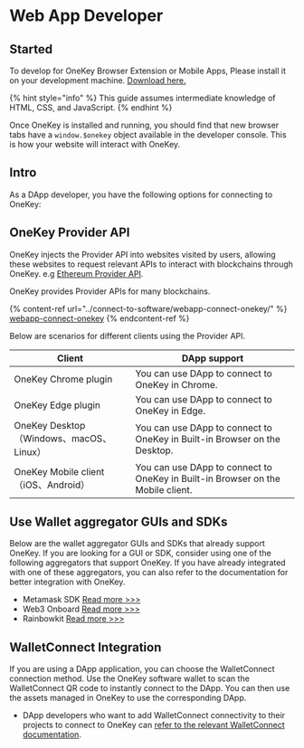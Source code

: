 # Web App Developer

## &#x20;Started

To develop for OneKey Browser Extension or Mobile Apps, Please install it on your development machine. [Download here.](https://onekey.so/download?client=browserExtension)

{% hint style="info" %}
This guide assumes intermediate knowledge of HTML, CSS, and JavaScript.
{% endhint %}

Once OneKey is installed and running, you should find that new browser tabs have a `window.$onekey` object available in the developer console. This is how your website will interact with OneKey.

## Intro

As a DApp developer, you have the following options for connecting to OneKey:

## OneKey Provider API

OneKey injects the Provider API into websites visited by users, allowing these websites to request relevant APIs to interact with blockchains through OneKey. e.g [Ethereum Provider API](../connect-to-software/webapp-connect-onekey/eth/provider-api.md).

OneKey provides Provider APIs for many blockchains.

{% content-ref url="../connect-to-software/webapp-connect-onekey/" %}
[webapp-connect-onekey](../connect-to-software/webapp-connect-onekey/)
{% endcontent-ref %}



Below are scenarios for different clients using the Provider API.

| Client                              | DApp support                                                                    |
| ----------------------------------- | ------------------------------------------------------------------------------- |
| OneKey Chrome plugin                | You can use DApp to connect to OneKey in Chrome.                                |
| OneKey Edge plugin                  | You can use DApp to connect to OneKey in Edge.                                  |
| OneKey Desktop（Windows、macOS、Linux） | You can use DApp to connect to OneKey in Built-in Browser on the Desktop.       |
| OneKey Mobile client（iOS、Android）   | You can use DApp to connect to OneKey in Built-in Browser on the Mobile client. |



## Use Wallet aggregator GUIs and SDKs

Below are the wallet aggregator GUIs and SDKs that already support OneKey. If you are looking for a GUI or SDK, consider using one of the following aggregators that support OneKey. If you have already integrated with one of these aggregators, you can also refer to the documentation for better integration with OneKey.

* Metamask SDK  [Read more >>>](../connect-to-software/compatible-with-metamask/)
* Web3 Onboard [Read more >>>](../connect-to-software/support-wallet-kit/web3-onboard.md)
* Rainbowkit [Read more >>>](../connect-to-software/support-wallet-kit/rainbowkit.md)

## WalletConnect Integration

If you are using a DApp application, you can choose the WalletConnect connection method. Use the OneKey software wallet to scan the WalletConnect QR code to instantly connect to the DApp. You can then use the assets managed in OneKey to use the corresponding DApp.

* DApp developers who want to add WalletConnect connectivity to their projects to connect to OneKey can [refer to the relevant WalletConnect documentation](https://docs.walletconnect.com/quickstart).

